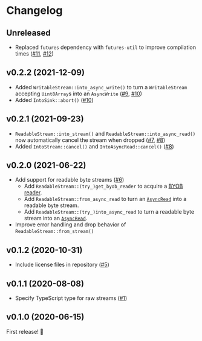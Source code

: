 # Changelog

## Unreleased

* Replaced `futures` dependency with `futures-util` to improve compilation times ([#11](https://github.com/MattiasBuelens/wasm-streams/pull/11), [#12](https://github.com/MattiasBuelens/wasm-streams/pull/12))

## v0.2.2 (2021-12-09)

* Added `WritableStream::into_async_write()` to turn a `WritableStream` accepting `Uint8Array`s 
  into an `AsyncWrite` ([#9](https://github.com/MattiasBuelens/wasm-streams/issues/9),
  [#10](https://github.com/MattiasBuelens/wasm-streams/pull/10))
* Added `IntoSink::abort()` ([#10](https://github.com/MattiasBuelens/wasm-streams/pull/10))

## v0.2.1 (2021-09-23)

* `ReadableStream::into_stream()` and `ReadableStream::into_async_read()` now automatically 
  cancel the stream when dropped ([#7](https://github.com/MattiasBuelens/wasm-streams/issues/7), [#8](https://github.com/MattiasBuelens/wasm-streams/pull/8))
* Added `IntoStream::cancel()` and `IntoAsyncRead::cancel()` ([#8](https://github.com/MattiasBuelens/wasm-streams/pull/8))

## v0.2.0 (2021-06-22)

* Add support for readable byte streams ([#6](https://github.com/MattiasBuelens/wasm-streams/pull/6))
    * Add `ReadableStream::(try_)get_byob_reader` to acquire
      a [BYOB reader](https://developer.mozilla.org/en-US/docs/Web/API/ReadableStreamBYOBReader).
    * Add `ReadableStream::from_async_read` to turn
      an [`AsyncRead`](https://docs.rs/futures/0.3.15/futures/io/trait.AsyncRead.html)
      into a readable byte stream.
    * Add `ReadableStream::(try_)into_async_read` to turn a readable byte stream into
      an [`AsyncRead`](https://docs.rs/futures/0.3.15/futures/io/trait.AsyncRead.html).
* Improve error handling and drop behavior of `ReadableStream::from_stream()`

## v0.1.2 (2020-10-31)

* Include license files in repository ([#5](https://github.com/MattiasBuelens/wasm-streams/issues/5))

## v0.1.1 (2020-08-08)

* Specify TypeScript type for raw streams ([#1](https://github.com/MattiasBuelens/wasm-streams/pull/1))

## v0.1.0 (2020-06-15)

First release! 🎉
